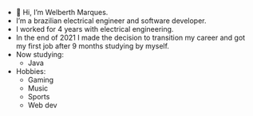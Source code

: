 - 👋 Hi, I’m Welberth Marques.
- I’m a brazilian electrical engineer and software developer.
- I worked for 4 years with electrical engineering.
- In the end of 2021 I made the decision to transition my career and got my first job after 9 months studying by myself.
- Now studying:
  - Java
- Hobbies:
  - Gaming
  - Music
  - Sports
  - Web dev

<!---
welbhen/welbhen is a ✨ special ✨ repository because its `README.md` (this file) appears on your GitHub profile.
You can click the Preview link to take a look at your changes.
--->
